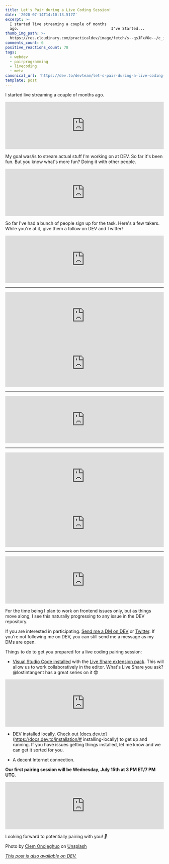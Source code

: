 ```yaml
---
title: Let's Pair during a Live Coding Session!
date: '2020-07-14T14:10:13.517Z'
excerpt: >-
  I started live streaming a couple of months
  ago.                                         I've Started...
thumb_img_path: >-
  https://res.cloudinary.com/practicaldev/image/fetch/s--qsJFxVOe--/c_imagga_scale,f_auto,fl_progressive,h_420,q_auto,w_1000/https://dev-to-uploads.s3.amazonaws.com/i/nqqvyinfbwzjb4fhemff.jpg
comments_count: 6
positive_reactions_count: 78
tags:
  - webdev
  - pairprogramming
  - livecoding
  - meta
canonical_url: 'https://dev.to/devteam/let-s-pair-during-a-live-coding-session-8he'
template: post
---
```

I started live streaming a couple of months ago.


<iframe class="liquidTag" src="https://dev.to/embed/link?args=https%3A%2F%2Fdev.to%2Fnickytonline%2Fi-ve-started-to-live-code-on-twitch-for-dev-13cn" style="border: 0; width: 100%;"></iframe>


My goal was/is to stream actual stuff I'm working on at DEV. So far it's been fun. But you know what's more fun? Doing it with other people.


<iframe class="liquidTag" src="https://dev.to/embed/twitter?args=1282499948366438402" style="border: 0; width: 100%;"></iframe>


So far I've had a bunch of people sign up for the task. Here's a few takers. While you're at it, give them a follow on DEV and Twitter!


<iframe class="liquidTag" src="https://dev.to/embed/twitter?args=1282501677535227904" style="border: 0; width: 100%;"></iframe>


<hr />


<iframe class="liquidTag" src="https://dev.to/embed/twitter?args=1282526470196338690" style="border: 0; width: 100%;"></iframe>


<iframe class="liquidTag" src="https://dev.to/embed/twitter?args=1282530093756297218" style="border: 0; width: 100%;"></iframe>


<hr />


<iframe class="liquidTag" src="https://dev.to/embed/twitter?args=1282559426805870592" style="border: 0; width: 100%;"></iframe>


<hr />


<iframe class="liquidTag" src="https://dev.to/embed/twitter?args=1282698487998676993" style="border: 0; width: 100%;"></iframe>


<iframe class="liquidTag" src="https://dev.to/embed/twitter?args=1282699130708598785" style="border: 0; width: 100%;"></iframe>


<hr />


<iframe class="liquidTag" src="https://dev.to/embed/twitter?args=1282728654796132352" style="border: 0; width: 100%;"></iframe>


For the time being I plan to work on frontend issues only, but as things move along, I see this naturally progressing to any    issue in the DEV repository.

If you are interested in participating. [Send me a DM on DEV](https://dev.to/connect/@nickytonline) or [Twitter](https://twitter.com/nickytonline). If you're not following me on DEV, you can still send me a message as my DMs are open.

Things to do to get you prepared for a live coding pairing session:

* [Visual Studio Code installed](https://code.visualstudio.com/download) with the [Live Share extension pack](https://marketplace.visualstudio.com/items?itemName=MS-vsliveshare.vsliveshare-pack). This will allow us to work collaboratively in the editor. What's Live Share you ask? @lostintangent has a great series on it 😎


<iframe class="liquidTag" src="https://dev.to/embed/link?args=https%3A%2F%2Fdev.to%2Flostintangent%2Fvisual-studio-live-share-in-pursuit-of-enjoyable-developer-collaboration-2nko" style="border: 0; width: 100%;"></iframe>


* DEV installed locally. Check out [docs.dev.to](https://docs.dev.to/installation/# installing-locally) to get up and running. If you have issues getting things installed, let me know and we can get it sorted for you.

* A decent Internet connection.

<b>Our first pairing session will be Wednesday, July 15th at 3 PM ET/7 PM UTC</b>.


<iframe class="liquidTag" src="https://dev.to/embed/twitter?args=1282785725725933568" style="border: 0; width: 100%;"></iframe>


Looking forward to potentially pairing with you! <i role="image">🍐</i>

Photo by [Clem Onojeghuo](https://unsplash.com/@clemono2?utm_source=unsplash&utm_medium=referral&utm_content=creditCopyText) on [Unsplash](https://unsplash.com/s/photos/pears?utm_source=unsplash&utm_medium=referral&utm_content=creditCopyText)

*[This post is also available on DEV.](https://dev.to/devteam/let-s-pair-during-a-live-coding-session-8he)*


<script>
const parent = document.getElementsByTagName('head')[0];
const script = document.createElement('script');
script.type = 'text/javascript';
script.src = 'https://cdnjs.cloudflare.com/ajax/libs/iframe-resizer/4.1.1/iframeResizer.min.js';
script.charset = 'utf-8';
script.onload = function() {
    window.iFrameResize({}, '.liquidTag');
};
parent.appendChild(script);
</script>    
